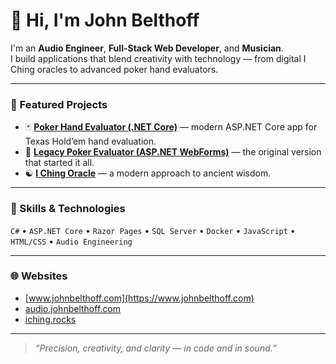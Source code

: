 # 👋 Hi, I'm John Belthoff

I'm an **Audio Engineer**, **Full-Stack Web Developer**, and **Musician**.  
I build applications that blend creativity with technology — from digital I Ching oracles to advanced poker hand evaluators.

---

### 🎯 Featured Projects
- 🃏 [**Poker Hand Evaluator (.NET Core)**](https://github.com/JBelthoff/poker.net) — modern ASP.NET Core app for Texas Hold’em hand evaluation.
- 🧩 [**Legacy Poker Evaluator (ASP.NET WebForms)**](https://github.com/JBelthoff/poker.johnbelthoff.com) — the original version that started it all.
- ☯️ [**I Ching Oracle**](https://iching.rocks) — a modern approach to ancient wisdom.

---

### 🔧 Skills & Technologies
`C#` • `ASP.NET Core` • `Razor Pages` • `SQL Server` • `Docker` • `JavaScript` • `HTML/CSS` • `Audio Engineering`

---

### 🌐 Websites
- [www.johnbelthoff.com](https://www.johnbelthoff.com)
- [audio.johnbelthoff.com](https://audio.johnbelthoff.com)
- [iching.rocks](https://iching.rocks)

---

> _“Precision, creativity, and clarity — in code and in sound.”_
